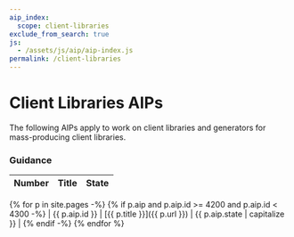 ```yaml
---
aip_index:
  scope: client-libraries
exclude_from_search: true
js:
  - /assets/js/aip/aip-index.js
permalink: /client-libraries
---
```


# Client Libraries AIPs

The following AIPs apply to work on client libraries and generators for
mass-producing client libraries.

### Guidance

<!-- prettier-ignore-start -->

| Number | Title | State |
| -----: | ----- | ----- |
{% for p in site.pages -%}
{% if p.aip and p.aip.id >= 4200 and p.aip.id < 4300 -%}
| {{ p.aip.id }} | [{{ p.title }}]({{ p.url }}) | {{ p.aip.state | capitalize }} |
{% endif -%}
{% endfor %}

<!-- prettier-ignore-end -->

